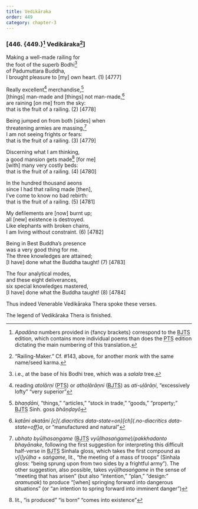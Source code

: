 ```yaml
---
title: Vedikāraka
order: 449
category: chapter-3
---
```


### \[446. {449.}[^1] Vedikāraka[^2]\]

Making a well-made railing for  
the foot of the superb Bodhi[^3]  
of Padumuttara Buddha,  
I brought pleasure to \[my\] own heart. (1) \[4777\]

Really excellent[^4] merchandise,[^5]  
\[things\] man-made and \[things\] not man-made,[^6]  
are raining \[on me\] from the sky:  
that is the fruit of a railing. (2) \[4778\]

Being jumped on from both \[sides\] when  
threatening armies are massing,[^7]  
I am not seeing frights or fears:  
that is the fruit of a railing. (3) \[4779\]

Discerning what I am thinking,  
a good mansion gets made[^8] \[for me\]  
\[with\] many very costly beds:  
that is the fruit of a railing. (4) \[4780\]

In the hundred thousand aeons  
since I had that railing made \[then\],  
I’ve come to know no bad rebirth:  
that is the fruit of a railing. (5) \[4781\]

My defilements are \[now\] burnt up;  
all \[new\] existence is destroyed.  
Like elephants with broken chains,  
I am living without constraint. (6) \[4782\]

Being in Best Buddha’s presence  
was a very good thing for me.  
The three knowledges are attained;  
\[I have\] done what the Buddha taught! (7) \[4783\]

The four analytical modes,  
and these eight deliverances,  
six special knowledges mastered,  
\[I have\] done what the Buddha taught! (8) \[4784\]

Thus indeed Venerable Vedikāraka Thera spoke these verses.

The legend of Vedikāraka Thera is finished.

[^1]: *Apadāna* numbers provided in {fancy brackets} correspond to the <abbr title="Buddha Jayanthi Tripitaka Series">BJTS</abbr> edition, which contains more individual poems than does the <abbr title="Pali Text Society">PTS</abbr> edition dictating the main numbering of this translation.

[^2]: “Railing-Maker.” Cf. \#143, above, for another monk with the same name/seed karma.

[^3]: i.e., at the base of his Bodhi tree, which was a *salala* tree.

[^4]: reading *atolārṇi* (<abbr title="Pali Text Society">PTS</abbr>) or *athoḷārāṇni* (<abbr title="Buddha Jayanthi Tripitaka Series">BJTS</abbr>) as *ati-uḷārāṇi*, “excessively lofty” “very superior”

[^5]: *bhaṇḍāni*, “things,” “articles,” “stock in trade,” “goods,” “property;” <abbr title="Buddha Jayanthi Tripitaka Series">BJTS</abbr> Sinh. goss *bhāṇḍayō*

[^6]: *katāni akatāni [c]{.diacritics data-state=on}[ch]{.no-diacritics data-state=off}a*, or “manufactured and natural”

[^7]: *ubhato byūḷhasaṇgame* (<abbr title="Buddha Jayanthi Tripitaka Series">BJTS</abbr> *vyūḷlhasaṅgame*)/*pakkhadanto bhayānake*, following the first suggestion for interpreting this difficult half-verse in <abbr title="Buddha Jayanthi Tripitaka Series">BJTS</abbr> Sinhala gloss, which takes the first compound as *v\[i\]yūḷha* + *saṅgame*, lit., “the meeting of a mass of troops” (Sinhala gloss: “being sprung upon from two sides by a frightful army”). The other suggestion, also possible, takes *vyūḷlhasaṅgame* in the sense of “meeting that has arisen” (but also “intention,” “plan,” “design:” *aramuṇak*) to produce “\[when\] springing forward into dangerous situations” (or “an intention to spring forward into imminent danger”)

[^8]: lit., “is produced” “is born” “comes into existence”
